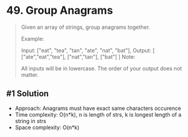 # 49. Group Anagrams

> Given an array of strings, group anagrams together.
>
> Example:
>
> Input: ["eat", "tea", "tan", "ate", "nat", "bat"],
> Output:
> [
> ["ate","eat","tea"],
> ["nat","tan"],
> ["bat"]
> ]
> Note:
>
> All inputs will be in lowercase.
> The order of your output does not matter.

## #1 Solution

- Approach: Anagrams must have exact same characters occurence
- Time complexity: O(n\*k), n is length of strs, k is longest length of a string in strs
- Space complexity: O(n\*k)
